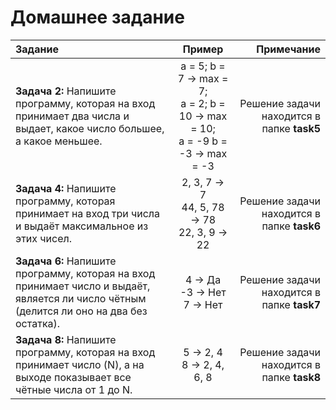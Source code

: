 # Домашнее задание

**Задание**|**Пример**|**Примечание**
:-|:-:|-:
**Задача 2:** Напишите программу, которая на вход принимает два числа и выдает, какое число большее, а какое меньшее. | a = 5; b = 7 -> max = 7;<br> a = 2; b = 10 -> max = 10;<br> a = -9 b = -3 -> max = -3| Решение задачи находится в папке **task5**
**Задача 4:** Напишите программу, которая принимает на вход три числа и выдаёт максимальное из этих чисел. | 2, 3, 7 -> 7<br> 44, 5, 78 -> 78<br> 22, 3, 9 -> 22 | Решение задачи находится в папке **task6**
**Задача 6:** Напишите программу, которая на вход принимает число и выдаёт, является ли число чётным (делится ли оно на два без остатка). | 4 -> Да<br> -3 -> Нет<br> 7 -> Нет | Решение задачи находится в папке **task7**
**Задача 8:** Напишите программу, которая на вход принимает число (N), а на выходе показывает все чётные числа от 1 до N. | 5 -> 2, 4<br> 8 -> 2, 4, 6, 8 | Решение задачи находится в папке **task8**